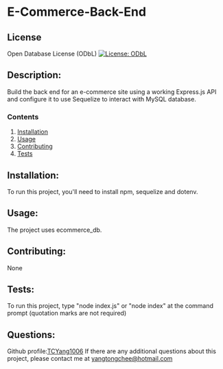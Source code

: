 
  
# E-Commerce-Back-End

## License
Open Database License (ODbL)
[![License: ODbL](https://img.shields.io/badge/License-ODbL-brightgreen.svg)](https://opendatacommons.org/licenses/odbl/)

## Description: 
Build the back end for an e-commerce site using a working Express.js API and configure it to use Sequelize to interact with MySQL database.

### Contents
1.  [Installation](#installation)
2.  [Usage](#usage)
3.  [Contributing](#contributing)
4.  [Tests](#tests)

## Installation:  
To run this project, you'll need to install npm, sequelize and dotenv.

## Usage:
The project uses ecommerce_db.

## Contributing:
None

## Tests:
To run this project, type "node index.js" or "node index" at the command prompt (quotation marks are not required)

## Questions:
Github profile:[TCYang1006](https://github.com/TCYang1006)
If there are any additional questions about this project, please contact me at [yangtongchee@hotmail.com](yangtongchee@hotmail.com)